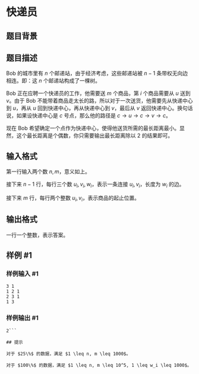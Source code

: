 # 快递员

## 题目背景



## 题目描述

Bob 的城市里有 $n$ 个邮递站，由于经济考虑，这些邮递站被 $n - 1$ 条带权无向边相连。即：这 $n$ 个邮递站构成了一棵树。

Bob 正在应聘一个快递员的工作，他需要送 $m$ 个商品，第 $i$ 个商品需要从 $u$ 送到 $v$。由于 Bob 不能带着商品走太长的路，所以对于一次送货，他需要先从快递中心到 $u$，再从 $u$ 回到快递中心，再从快递中心到 $v$，最后从 $v$ 返回快递中心。换句话说，如果设快递中心是 $c$ 号点，那么他的路径是 $c \rightarrow u \rightarrow c \rightarrow v \rightarrow c$。

现在 Bob 希望确定一个点作为快递中心，使得他送货所需的最长距离最小。显然，这个最长距离是个偶数，你只需要输出最长距离除以 $2$ 的结果即可。

## 输入格式

第一行输入两个数 $n, m$，意义如上。

接下来 $n-1$ 行，每行三个数 $u_i, v_i, w_i$，表示一条连接 $u_i, v_i$，长度为 $w_i$ 的边。

接下来 $m$ 行，每行两个整数 $u_i, v_i$，表示商品的起止位置。

## 输出格式

一行一个整数，表示答案。

## 样例 #1

### 样例输入 #1
```
3 1
1 2 1
2 3 1
1 3
```

### 样例输出 #1

```
2```

## 提示

对于 $25\%$ 的数据，满足 $1 \leq n, m \leq 1000$。

对于 $100\%$ 的数据，满足 $1 \leq n, m \leq 10^5, 1 \leq w_i \leq 1000$。

